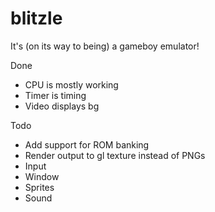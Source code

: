 # blitzle

It's (on its way to being) a gameboy emulator!

Done
* CPU is mostly working
* Timer is timing
* Video displays bg

Todo
* Add support for ROM banking
* Render output to gl texture instead of PNGs
* Input
* Window
* Sprites
* Sound

